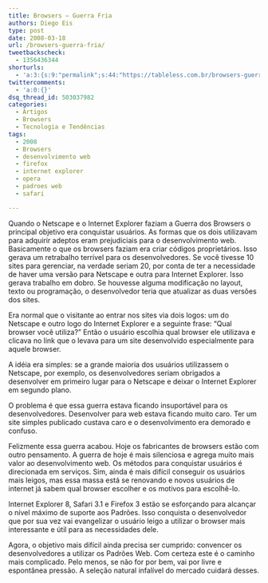 ```yaml
---
title: Browsers – Guerra Fria
authors: Diego Eis
type: post
date: 2008-03-18
url: /browsers-guerra-fria/
tweetbackscheck:
  - 1356436344
shorturls:
  - 'a:3:{s:9:"permalink";s:44:"https://tableless.com.br/browsers-guerra-fria";s:7:"tinyurl";s:26:"https://tinyurl.com/3gb6qno";s:4:"isgd";s:19:"https://is.gd/oGWmmY";}'
twittercomments:
  - 'a:0:{}'
dsq_thread_id: 503037982
categories:
  - Artigos
  - Browsers
  - Tecnologia e Tendências
tags:
  - 2008
  - Browsers
  - desenvolvimento web
  - firefox
  - internet explorer
  - opera
  - padroes web
  - safari

---
```

Quando o Netscape e o Internet Explorer faziam a Guerra dos Browsers o principal objetivo era conquistar usuários. As formas que os dois utilizavam para adquirir adeptos eram prejudiciais para o desenvolvimento web. Basicamente o que os browsers faziam era criar códigos proprietários. Isso gerava um retrabalho terrível para os desenvolvedores. Se você tivesse 10 sites para gerenciar, na verdade seriam 20, por conta de ter a necessidade de haver uma versão para Netscape e outra para Internet Explorer. Isso gerava trabalho em dobro. Se houvesse alguma modificação no layout, texto ou programação, o desenvolvedor teria que atualizar as duas versões dos sites. <!--more-->


  
Era normal que o visitante ao entrar nos sites via dois logos: um do Netscape e outro logo do Internet Explorer e a seguinte frase: &#8220;Qual browser você utiliza?&#8221; Então o usuário escolhia qual browser ele utilizava e clicava no link que o levava para um site desenvolvido especialmente para aquele browser.
  
A idéia era simples: se a grande maioria dos usuários utilizassem o Netscape, por exemplo, os desenvolvedores seriam obrigados a desenvolver em primeiro lugar para o Netscape e deixar o Internet Explorer em segundo plano. 

O problema é que essa guerra estava ficando insuportável para os desenvolvedores. Desenvolver para web estava ficando muito caro. Ter um site simples publicado custava caro e o desenvolvimento era demorado e confuso.

Felizmente essa guerra acabou. Hoje os fabricantes de browsers estão com outro pensamento. A guerra de hoje é mais silenciosa e agrega muito mais valor ao desenvolvimento web. Os métodos para conquistar usuários é direcionada em serviços. Sim, ainda é mais difícil conseguir os usuários mais leigos, mas essa massa está se renovando e novos usuários de internet já sabem qual browser escolher e os motivos para escolhê-lo.

Internet Explorer 8, Safari 3.1 e Firefox 3 estão se esforçando para alcançar o nível máximo de suporte aos Padrões. Isso conquista o desenvolvedor que por sua vez vai evangelizar o usuário leigo a utilizar o browser mais interessante e útil para as necessidades dele.

Agora, o objetivo mais difícil ainda precisa ser cumprido: convencer os desenvolvedores a utilizar os Padrões Web. Com certeza este é o caminho mais complicado. Pelo menos, se não for por bem, vai por livre e espontânea pressão. A seleção natural infalível do mercado cuidará desses.